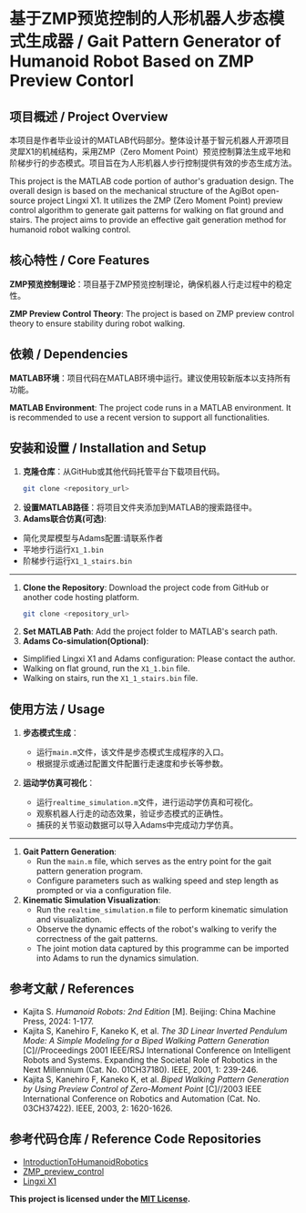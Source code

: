# 基于ZMP预览控制的人形机器人步态模式生成器 / Gait Pattern Generator of Humanoid Robot Based on ZMP Preview Contorl

## 项目概述 / Project Overview

 
本项目是作者毕业设计的MATLAB代码部分。整体设计基于智元机器人开源项目灵犀X1的机械结构，采用ZMP（Zero Moment Point）预览控制算法生成平地和阶梯步行的步态模式。项目旨在为人形机器人步行控制提供有效的步态生成方法。

 
This project is the MATLAB code portion of author's graduation design. The overall design is based on the mechanical structure of the AgiBot open-source project Lingxi X1. It utilizes the ZMP (Zero Moment Point) preview control algorithm to generate gait patterns for walking on flat ground and stairs. The project aims to provide an effective gait generation method for humanoid robot walking control.

## 核心特性 / Core Features

 
**ZMP预览控制理论**：项目基于ZMP预览控制理论，确保机器人行走过程中的稳定性。


**ZMP Preview Control Theory**: The project is based on ZMP preview control theory to ensure stability during robot walking.

## 依赖 / Dependencies


**MATLAB环境**：项目代码在MATLAB环境中运行。建议使用较新版本以支持所有功能。


**MATLAB Environment**: The project code runs in a MATLAB environment. It is recommended to use a recent version to support all functionalities.

## 安装和设置 / Installation and Setup


1. **克隆仓库**：从GitHub或其他代码托管平台下载项目代码。  
   ```bash  
   git clone <repository_url>  
   ```  
2. **设置MATLAB路径**：将项目文件夹添加到MATLAB的搜索路径中。
3. **Adams联合仿真(可选)**:
- 简化灵犀模型与Adams配置:请联系作者
- 平地步行运行`X1_1.bin`
- 阶梯步行运行`X1_1_stairs.bin`

---
1. **Clone the Repository**: Download the project code from GitHub or another code hosting platform.  
   ```bash  
   git clone <repository_url>  
   ```  
2. **Set MATLAB Path**: Add the project folder to MATLAB's search path.
3. **Adams Co-simulation(Optional)**:
- Simplified Lingxi X1 and Adams configuration: Please contact the author.
- Walking on flat ground, run the `X1_1.bin` file.
- Walking on stairs, run the `X1_1_stairs.bin` file.

## 使用方法 / Usage
 
1. **步态模式生成**：  
   - 运行`main.m`文件，该文件是步态模式生成程序的入口。  
   - 根据提示或通过配置文件配置行走速度和步长等参数。
 
2. **运动学仿真可视化**：  
   - 运行`realtime_simulation.m`文件，进行运动学仿真和可视化。  
   - 观察机器人行走的动态效果，验证步态模式的正确性。
   - 捕获的关节驱动数据可以导入Adams中完成动力学仿真。

--- 
1. **Gait Pattern Generation**:  
   - Run the `main.m` file, which serves as the entry point for the gait pattern generation program.  
   - Configure parameters such as walking speed and step length as prompted or via a configuration file.  
2. **Kinematic Simulation Visualization**:  
   - Run the `realtime_simulation.m` file to perform kinematic simulation and visualization.  
   - Observe the dynamic effects of the robot's walking to verify the correctness of the gait patterns.
   - The joint motion data captured by this programme can be imported into Adams to run the dynamics simulation.

## 参考文献 / References

- Kajita S. *Humanoid Robots: 2nd Edition* [M]. Beijing: China Machine Press, 2024: 1-177.  
- Kajita S, Kanehiro F, Kaneko K, et al. *The 3D Linear Inverted Pendulum Mode: A Simple Modeling for a Biped Walking Pattern Generation* [C]//Proceedings 2001 IEEE/RSJ International Conference on Intelligent Robots and Systems. Expanding the Societal Role of Robotics in the Next Millennium (Cat. No. 01CH37180). IEEE, 2001, 1: 239-246.  
- Kajita S, Kanehiro F, Kaneko K, et al. *Biped Walking Pattern Generation by Using Preview Control of Zero-Moment Point* [C]//2003 IEEE International Conference on Robotics and Automation (Cat. No. 03CH37422). IEEE, 2003, 2: 1620-1626.

## 参考代码仓库 / Reference Code Repositories

- [IntroductionToHumanoidRobotics](https://github.com/s-kajita/IntroductionToHumanoidRobotics)  
- [ZMP_preview_control](https://github.com/chauby/ZMP_preview_control)
- [Lingxi X1](https://github.com/AgibotTech/agibot_x1_hardware)


**This project is licensed under the [MIT License](LICENSE).**